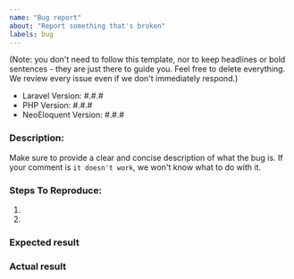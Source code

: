 ```yaml
---
name: "Bug report"
about: "Report something that's broken"
labels: bug
---
```


(Note: you don't need to follow this template, nor to keep headlines or bold sentences - they are just there to guide you. Feel free to delete everything. We review every issue even if we don't immediately respond.)

- Laravel Version: #.#.#
- PHP Version: #.#.#
- NeoEloquent Version: #.#.#

### Description:
Make sure to provide a clear and concise description of what the bug is. If your comment is `it doesn't work`, we won't know what to do with it.

### Steps To Reproduce:
1.
2.


### Expected result

### Actual result



